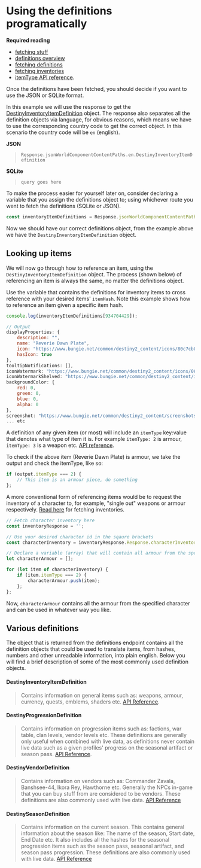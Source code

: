 # Using the definitions programatically

**Required reading** 
* [fetching stuff](/api)
* [definitions overview](/definitions)
* [fetching definitions](/definitions/fetching)
* [fetching inventories](/inventory)
* [itemType API reference](https://bungie-net.github.io/multi/schema_Destiny-DestinyItemType.html#schema_Destiny-DestinyItemType).

Once the definitions have been fetched, you should decide if you want to use the JSON or SQLite format.

In this example we will use the response to get the [DestinyInventoryItemDefinition](https://bungie-net.github.io/multi/schema_Destiny-Definitions-DestinyInventoryItemDefinition.html#schema_Destiny-Definitions-DestinyInventoryItemDefinition) object. The response also separates all the definition objects via language, for obvious reasons, which means we have to use the corresponding country code to get the correct object. In this scenario the country code will be `en` (english).

**JSON**

> `Response.jsonWorldComponentContentPaths.en.DestinyInventoryItemDefinition`

**SQLite**

> `query goes here`


To make the process easier for yourself later on, consider declaring a variable that you assign the definitions object to; using whichever route you went to fetch the definitions (SQLite or JSON).

```js
const inventoryItemDefinitions = Response.jsonWorldComponentContentPaths.en.DestinyInventoryItemDefinition;
```

Now we should have our correct definitions object, from the example above we have the `DestinyInventoryItemDefinition` object.

## Looking up items

We will now go through how to reference an item, using the `DestinyInventoryItemDefinition` object. The process (shown below) of referencing an item is always the same, no matter the definitions object.

Use the variable that contains the definitions for inventory items to cross reference with your desired items' `itemHash`. Note this example shows how to reference an item given a specific item hash.
```js
console.log(inventoryItemDefinitions[934704429]);
```
```js
// Output
displayProperties: {
    description: "",
    name: "Reverie Dawn Plate",
    icon: "https://www.bungie.net/common/destiny2_content/icons/80c7cb82785df99640cab3d4d643cd03.jpg",
    hasIcon: true
},
tooltipNotifications: [],
iconWatermark: "https://www.bungie.net/common/destiny2_content/icons/0669efb55951e8bc9e99f3989eacc861.png",
iconWatermarkShelved: "https://www.bungie.net/common/destiny2_content/icons/02478e165d7d8d2a9f39c2796e7aac12.png",
backgroundColor: {
    red: 0,
    green: 0,
    blue: 0,
    alpha: 0
},
screenshot: "https://www.bungie.net/common/destiny2_content/screenshots/934704429.jpg",
... etc
```

A definition of any given item (or most) will include an `itemType` key:value that denotes what type of item it is. For example `itemType: 2` is armour, `itemType: 3` is a weapon etc. [API reference](https://bungie-net.github.io/multi/schema_Destiny-DestinyItemType.html#schema_Destiny-DestinyItemType).

To check if the above item (Reverie Dawn Plate) is armour, we take the output and check the itemType, like so:

```js
if (output.itemType === 2) {
    // This item is an armour piece, do something
};
```

A more conventional form of referencing items would be to request the inventory of a character to, for example, "single out" weapons or armour respectively. [Read here](/inventory) for fetching inventories.

```js
// Fetch character inventory here
const inventoryResponse = '';

// Use your desired character id in the sqaure brackets
const characterInventory = inventoryResponse.Response.characterInventories.data[characterId].items;

// Declare a variable (array) that will contain all armour from the specified character
let characterArmour = [];

for (let item of characterInventory) {
    if (item.itemType === 2) {
        characterArmour.push(item);
    };
};
```

Now, `characterArmour` contains all the armour from the specified character and can be used in whatever way you like.

## Various definitions

The object that is returned from the definitions endpoint contains all the definition objects that could be used to translate items, from hashes, numbers and other unreadable information, into plain english. Below you will find a brief description of some of the most commonly used definition objects.

#### DestinyInventoryItemDefinition
>Contains information on general items such as: weapons, armour, currency, quests, emblems, shaders etc. [API Reference](https://bungie-net.github.io/multi/schema_Destiny-Definitions-DestinyInventoryItemDefinition.html#schema_Destiny-Definitions-DestinyInventoryItemDefinition).

#### DestinyProgressionDefinition
>Contains information on progression items such as: factions, war table, clan levels, vendor levels etc. These definitions are generally only useful when combined with live data, as definitions never contain live data such as a given profiles' progress on the seasonal artifact or season pass. [API Reference](https://bungie-net.github.io/multi/schema_Destiny-Definitions-DestinyProgressionDefinition.html#schema_Destiny-Definitions-DestinyProgressionDefinition).

#### DestinyVendorDefinition
>Contains information on vendors such as: Commander Zavala, Banshsee-44, Ikora Rey, Hawthorne etc. Generally the NPCs in-game that you can buy stuff from are considered to be vendors. These definitions are also commonly used with live data. [API Reference](https://bungie-net.github.io/multi/schema_Destiny-Definitions-DestinyVendorDefinition.html#schema_Destiny-Definitions-DestinyVendorDefinition)

#### DestinySeasonDefinition
>Contains information on the current season. This contains general information about the season like: The name of the season, Start date, End Date etc. It also includes all the hashes for the seasonal progression items such as the season pass, seasonal artifact, and season pass progression. These definitions are also commonly used with live data. [API Reference](https://bungie-net.github.io/multi/schema_Destiny-Definitions-Seasons-DestinySeasonDefinition.html#schema_Destiny-Definitions-Seasons-DestinySeasonDefinition)